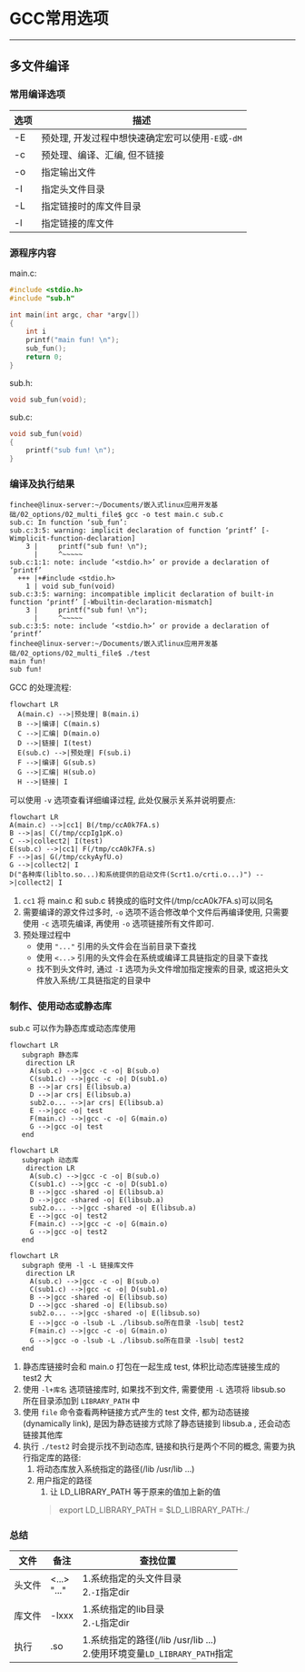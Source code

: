 # GCC常用选项

---

## 多文件编译

### 常用编译选项

|选项|描述|
|-|-|
|-E|预处理, 开发过程中想快速确定宏可以使用`-E`或`-dM`|
|-c|预处理、编译、汇编, 但不链接|
|-o|指定输出文件|
|-I|指定头文件目录|
|-L|指定链接时的库文件目录|
|-l|指定链接的库文件|

### 源程序内容

main.c:

```C
#include <stdio.h>
#include "sub.h"

int main(int argc, char *argv[])
{
    int i
    printf("main fun! \n");
    sub_fun();
    return 0;
}
```

sub.h:

```C
void sub_fun(void);
```

sub.c:

```C
void sub_fun(void)
{
    printf("sub fun! \n");
}
```

### 编译及执行结果

```shell
finchee@linux-server:~/Documents/嵌入式linux应用开发基础/02_options/02_multi_file$ gcc -o test main.c sub.c
sub.c: In function ‘sub_fun’:
sub.c:3:5: warning: implicit declaration of function ‘printf’ [-Wimplicit-function-declaration]
    3 |     printf("sub fun! \n");
      |     ^~~~~~
sub.c:1:1: note: include ‘<stdio.h>’ or provide a declaration of ‘printf’
  +++ |+#include <stdio.h>
    1 | void sub_fun(void)
sub.c:3:5: warning: incompatible implicit declaration of built-in function ‘printf’ [-Wbuiltin-declaration-mismatch]
    3 |     printf("sub fun! \n");
      |     ^~~~~~
sub.c:3:5: note: include ‘<stdio.h>’ or provide a declaration of ‘printf’
finchee@linux-server:~/Documents/嵌入式linux应用开发基础/02_options/02_multi_file$ ./test
main fun! 
sub fun! 
```

GCC 的处理流程:

```mermaid
flowchart LR
  A(main.c) -->|预处理| B(main.i)
  B -->|编译| C(main.s)
  C -->|汇编| D(main.o)
  D -->|链接| I(test)
  E(sub.c) -->|预处理| F(sub.i)
  F -->|编译| G(sub.s)
  G -->|汇编| H(sub.o)
  H -->|链接| I
```

可以使用 `-v` 选项查看详细编译过程, 此处仅展示关系并说明要点:

```mermaid
flowchart LR
A(main.c) -->|cc1| B(/tmp/ccA0k7FA.s)
B -->|as| C(/tmp/ccpIg1pK.o)
C -->|collect2| I(test)
E(sub.c) -->|cc1| F(/tmp/ccA0k7FA.s)
F -->|as| G(/tmp/cckyAyfU.o)
G -->|collect2| I
D("各种库(liblto.so...)和系统提供的启动文件(Scrt1.o/crti.o...)") -->|collect2| I
```

1. `cc1` 将 main.c 和 sub.c 转换成的临时文件(/tmp/ccA0k7FA.s)可以同名
2. 需要编译的源文件过多时, `-o` 选项不适合修改单个文件后再编译使用, 只需要使用 `-c` 选项先编译, 再使用 `-o` 选项链接所有文件即可.
3. 预处理过程中
   - 使用 `"..."` 引用的头文件会在当前目录下查找
   - 使用 `<...>` 引用的头文件会在系统或编译工具链指定的目录下查找
   - 找不到头文件时, 通过 `-I` 选项为头文件增加指定搜索的目录, 或这把头文件放入系统/工具链指定的目录中

### 制作、使用动态或静态库

sub.c 可以作为静态库或动态库使用

```mermaid
flowchart LR
   subgraph 静态库
    direction LR
     A(sub.c) -->|gcc -c -o| B(sub.o)
     C(sub1.c) -->|gcc -c -o| D(sub1.o)
     B -->|ar crs| E(libsub.a)
     D -->|ar crs| E(libsub.a)
     sub2.o... -->|ar crs| E(libsub.a)
     E -->|gcc -o| test
     F(main.c) -->|gcc -c -o| G(main.o)
     G -->|gcc -o| test
   end
```

```mermaid
flowchart LR
   subgraph 动态库
    direction LR
     A(sub.c) -->|gcc -c -o| B(sub.o)
     C(sub1.c) -->|gcc -c -o| D(sub1.o)
     B -->|gcc -shared -o| E(libsub.a)
     D -->|gcc -shared -o| E(libsub.a)
     sub2.o... -->|gcc -shared -o| E(libsub.a)
     E -->|gcc -o| test2
     F(main.c) -->|gcc -c -o| G(main.o)
     G -->|gcc -o| test2
   end
```

```mermaid
flowchart LR
   subgraph 使用 -l -L 链接库文件
    direction LR
     A(sub.c) -->|gcc -c -o| B(sub.o)
     C(sub1.c) -->|gcc -c -o| D(sub1.o)
     B -->|gcc -shared -o| E(libsub.so)
     D -->|gcc -shared -o| E(libsub.so)
     sub2.o... -->|gcc -shared -o| E(libsub.so)
     E -->|gcc -o -lsub -L ./libsub.so所在目录 -lsub| test2
     F(main.c) -->|gcc -c -o| G(main.o)
     G -->|gcc -o -lsub -L ./libsub.so所在目录 -lsub| test2
   end
```

1. 静态库链接时会和 main.o 打包在一起生成 test, 体积比动态库链接生成的 test2 大
2. 使用 `-l+库名` 选项链接库时, 如果找不到文件, 需要使用 `-L` 选项将 libsub.so 所在目录添加到 `LIBRARY_PATH` 中
3. 使用 `file` 命令查看两种链接方式产生的 test 文件, 都为动态链接(dynamically link), 是因为静态链接方式除了静态链接到 libsub.a , 还会动态链接其他库
4. 执行 `./test2` 时会提示找不到动态库, 链接和执行是两个不同的概念, 需要为执行指定库的路径:
   1. 将动态库放入系统指定的路径(/lib /usr/lib ...)
   2. 用户指定的路径
      1. 让 LD_LIBRARY_PATH 等于原来的值加上新的值
        > export LD_LIBRARY_PATH = $LD_LIBRARY_PATH:./

### 总结

|文件|备注|查找位置|
|-|-|-|
|头文件|<...><br>"..."|1.系统指定的头文件目录<br>2.`-I`指定dir|
|库文件|-lxxx|1.系统指定的lib目录<br>2.`-L`指定dir|
|执行|.so|1.系统指定的路径(/lib /usr/lib ...)<br>2.使用环境变量`LD_LIBRARY_PATH`指定|
